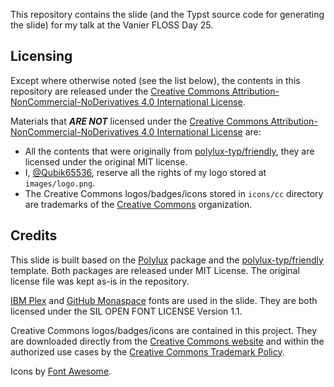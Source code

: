 This repository contains the slide (and the Typst source code for generating the slide) for my talk at the Vanier FLOSS Day 25.

## Licensing

Except where otherwise noted (see the list below), the contents in this repository are released under the [Creative Commons Attribution-NonCommercial-NoDerivatives 4.0 International License](https://creativecommons.org/licenses/by-nc-nd/4.0/deed.en).

Materials that _**ARE NOT**_ licensed under the [Creative Commons Attribution-NonCommercial-NoDerivatives 4.0 International License](https://creativecommons.org/licenses/by-nc-nd/4.0/deed.en) are:

- All the contents that were originally from [polylux-typ/friendly](https://github.com/polylux-typ/friendly), they are licensed under the original MIT license.
- I, [@Qubik65536](https://github.com/Qubik65536), reserve all the rights of my logo stored at `images/logo.png`.
- The Creative Commons logos/badges/icons stored in `icons/cc` directory are trademarks of the [Creative Commons](https://creativecommons.org/) organization.

## Credits

This slide is built based on the [Polylux](https://polylux.dev/book/) package and the [polylux-typ/friendly](https://github.com/polylux-typ/friendly) template. Both packages are released under MIT License. The original license file was kept as-is in the repository.

[IBM Plex](https://www.ibm.com/plex/) and [GitHub Monaspace](https://monaspace.githubnext.com/) fonts are used in the slide. They are both licensed under the SIL OPEN FONT LICENSE Version 1.1.

Creative Commons logos/badges/icons are contained in this project. They are downloaded directly from the [Creative Commons website](https://creativecommons.org/mission/downloads/) and within the authorized use cases by the [Creative Commons Trademark Policy](https://creativecommons.org/policies/).

Icons by [Font Awesome](https://fontawesome.com/).
